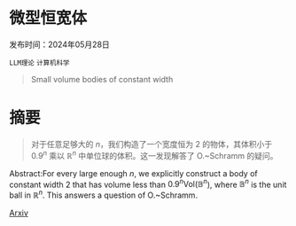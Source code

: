 # 微型恒宽体

发布时间：2024年05月28日

`LLM理论` `计算机科学`

> Small volume bodies of constant width

# 摘要

> 对于任意足够大的 $n$，我们构造了一个宽度恒为 $2$ 的物体，其体积小于 $0.9^n$ 乘以 $\mathbb{R}^{n}$ 中单位球的体积。这一发现解答了 O.~Schramm 的疑问。

> 
Abstract:For every large enough $n$, we explicitly construct a body of constant width $2$ that has volume less than $0.9^n \text{Vol}(\mathbb{B}^{n}$), where $\mathbb{B}^{n}$ is the unit ball in $\mathbb{R}^{n}$. This answers a question of O.~Schramm.
    

[Arxiv](https://arxiv.org/pdf/2405.18501)